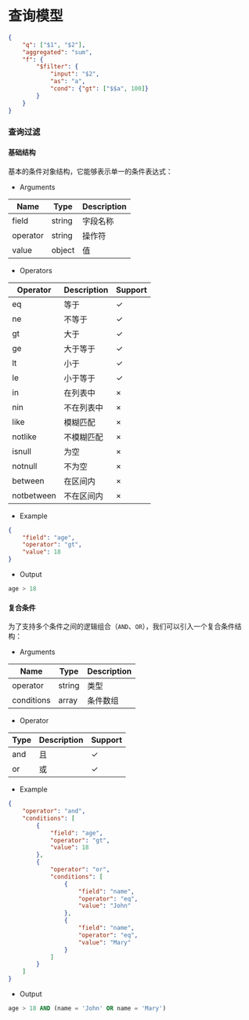 # 查询模型

```json
{
    "q": ["$1", "$2"],
    "aggregated": "sum",
    "f": {
        "$filter": {
            "input": "$2",
            "as": "a",
            "cond": {"gt": ["$$a", 100]}
        }
    }
}
```

### 查询过滤

#### 基础结构

基本的条件对象结构，它能够表示单一的条件表达式：

- Arguments

| Name | Type | Description |
| --- | --- | --- |
| field | string | 字段名称 |
| operator | string | 操作符 |
| value | object | 值 |

- Operators

| Operator | Description | Support |
| --- | --- | --- |
| eq | 等于 | ✓ |
| ne | 不等于 | ✓ |
| gt | 大于 | ✓ |
| ge | 大于等于 | ✓ |
| lt | 小于 | ✓ |
| le | 小于等于 | ✓ |
| in | 在列表中 | × |
| nin | 不在列表中 | × |
| like | 模糊匹配 | × |
| notlike | 不模糊匹配 | × |
| isnull | 为空 | × |
| notnull | 不为空 | × |
| between | 在区间内 | × |
| notbetween | 不在区间内 | × |

- Example

```json
{
    "field": "age",
    "operator": "gt",
    "value": 18
}
```

- Output

```sql
age > 18
```

#### 复合条件

为了支持多个条件之间的逻辑组合（`AND`、`OR`），我们可以引入一个复合条件结构：

- Arguments

| Name | Type | Description |
| --- | --- | --- |
| operator | string | 类型 |
| conditions | array | 条件数组 |

- Operator

| Type | Description | Support |
| --- | --- | --- |
| and | 且 | ✓ |
| or | 或 | ✓ |

- Example

```json
{
    "operator": "and",
    "conditions": [
        {
            "field": "age",
            "operator": "gt",
            "value": 18
        },
        {
            "operator": "or",
            "conditions": [
                {
                    "field": "name",
                    "operator": "eq",
                    "value": "John"
                },
                {
                    "field": "name",
                    "operator": "eq",
                    "value": "Mary"
                }
            ]
        }
    ]
}
```

- Output

```sql
age > 18 AND (name = 'John' OR name = 'Mary')
```
